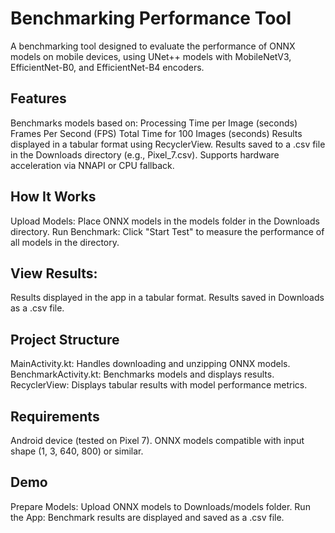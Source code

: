 # Benchmarking Performance Tool
A benchmarking tool designed to evaluate the performance of ONNX models on mobile devices, using UNet++ models with MobileNetV3, EfficientNet-B0, and EfficientNet-B4 encoders.

## Features
Benchmarks models based on:
Processing Time per Image (seconds)
Frames Per Second (FPS)
Total Time for 100 Images (seconds)
Results displayed in a tabular format using RecyclerView.
Results saved to a .csv file in the Downloads directory (e.g., Pixel_7.csv).
Supports hardware acceleration via NNAPI or CPU fallback.
## How It Works
Upload Models: Place ONNX models in the models folder in the Downloads directory.
Run Benchmark: Click "Start Test" to measure the performance of all models in the directory.
## View Results:
Results displayed in the app in a tabular format.
Results saved in Downloads as a .csv file.
## Project Structure
MainActivity.kt: Handles downloading and unzipping ONNX models.
BenchmarkActivity.kt: Benchmarks models and displays results.
RecyclerView: Displays tabular results with model performance metrics.
## Requirements
Android device (tested on Pixel 7).
ONNX models compatible with input shape (1, 3, 640, 800) or similar.
## Demo
Prepare Models: Upload ONNX models to Downloads/models folder.
Run the App: Benchmark results are displayed and saved as a .csv file.
